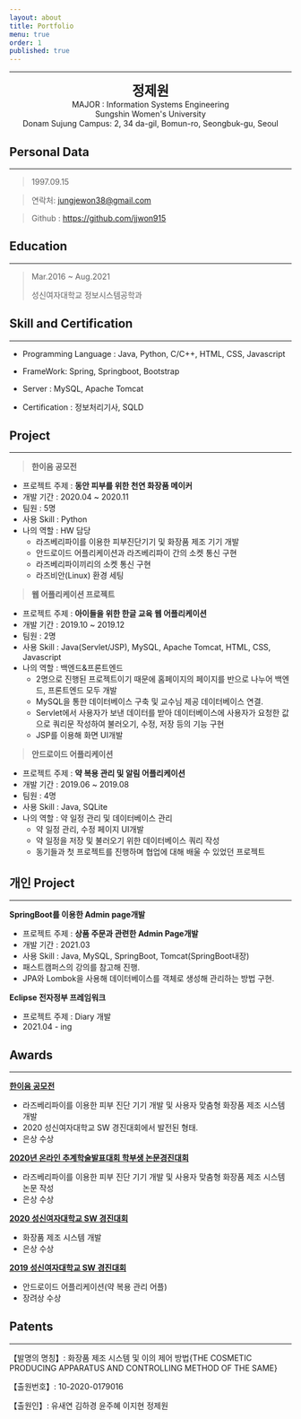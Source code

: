 ```yaml
---
layout: about
title: Portfolio
menu: true
order: 1
published: true
---
```


* * *
<center>
<span style=
"font-size:170%;
font-weight:bold">
정제원
</span>
</center>

<center>MAJOR : Information Systems Engineering</center>

<center>Sungshin Women's University</center>

<center>Donam Sujung Campus: 2, 34 da-gil, Bomun-ro, Seongbuk-gu, Seoul</center>

## Personal Data
---
> 1997.09.15 

> 연락처: jungjewon38@gmail.com

> Github : <a href="https://github.com/jjwon915">https://github.com/jjwon915</a>


## Education
---
> Mar.2016 ~ Aug.2021 
>
> 성신여자대학교 정보시스템공학과


## Skill and Certification
---
- Programming Language : Java, Python, C/C++, HTML, CSS, Javascript

- FrameWork: Spring, Springboot, Bootstrap

- Server : MySQL, Apache Tomcat

- Certification : 정보처리기사, SQLD


## Project
---

> **한이음 공모전**
- 프로젝트 주제 : **동안 피부를 위한 천연 화장품 메이커**
- 개발 기간 : 2020.04 ~ 2020.11
- 팀원 : 5명
- 사용 Skill : Python
- 나의 역할 : HW 담당
	- 라즈베리파이를 이용한 피부진단기기 및 화장품 제조 기기 개발
	- 안드로이드 어플리케이션과 라즈베리파이 간의 소켓 통신 구현
    - 라즈베리파이끼리의 소켓 통신 구현
    - 라즈비안(Linux) 환경 세팅


> **웹 어플리케이션 프로젝트**
- 프로젝트 주제 : **아이들을 위한 한글 교육 웹 어플리케이션**
- 개발 기간 : 2019.10 ~ 2019.12
- 팀원 : 2명
- 사용 Skill : Java(Servlet/JSP), MySQL, Apache Tomcat, HTML, CSS, Javascript
- 나의 역할 : 백엔드&프론트엔드 
	- 2명으로 진행된 프로젝트이기 때문에 홈페이지의 페이지를 반으로 나누어 백엔드, 프론트엔드 모두 개발
	- MySQL을 통한 데이터베이스 구축 및 교수님 제공 데이터베이스 연결.
    - Servlet에서 사용자가 보낸 데이터를 받아 데이터베이스에 사용자가 요청한 값으로 쿼리문 작성하여 불러오기, 수정, 저장 등의 기능 구현
    - JSP를 이용해 화면 UI개발


> **안드로이드 어플리케이션**
- 프로젝트 주제 : **약 복용 관리 및 알림 어플리케이션**
- 개발 기간 : 2019.06 ~ 2019.08
- 팀원 : 4명
- 사용 Skill : Java, SQLite
- 나의 역할 : 약 일정 관리 및 데이터베이스 관리
	- 약 일정 관리, 수정 페이지 UI개발
    - 약 일정을 저장 및 불러오기 위한 데이터베이스 쿼리 작성
    - 동기들과 첫 프로젝트를 진행하며 협업에 대해 배울 수 있었던 프로젝트
    

## 개인 Project
---
**SpringBoot를 이용한 Admin page개발**
- 프로젝트 주제 : **상품 주문과 관련한 Admin Page개발**
- 개발 기간 : 2021.03
- 사용 Skill : Java, MySQL, SpringBoot, Tomcat(SpringBoot내장)
- 패스트캠퍼스의 강의를 참고해 진행.
- JPA와 Lombok을 사용해 데이터베이스를 객체로 생성해 관리하는 방법 구현.


**Eclipse 전자정부 프레임워크**
- 프로젝트 주제 : Diary 개발
- 2021.04 - ing


## Awards
---
<a herf="https://www.youtube.com/watch?v=1H0McBZBfTU"><u><strong>한이음 공모전</strong></u></a>
- 라즈베리파이를 이용한 피부 진단 기기 개발 및 사용자 맞춤형 화장품 제조 시스템 개발
- 2020 성신여자대학교 SW 경진대회에서 발전된 형태.
- 은상 수상

<u><strong>2020년 온라인 추계학술발표대회 학부생 논문경진대회</strong></u>
- 라즈베리파이를 이용한 피부 진단 기기 개발 및 사용자 맞춤형 화장품 제조 시스템 논문 작성
- 은상 수상
  

<u><strong>2020 성신여자대학교 SW 경진대회</strong></u>
- 화장품 제조 시스템 개발
- 은상 수상


<u><strong>2019 성신여자대학교 SW 경진대회</strong></u>
- 안드로이드 어플리케이션(약 복용 관리 어플)
- 장려상 수상



## Patents
---
【발명의 명칭】: 화장품 제조 시스템 및 이의 제어 방법{THE COSMETIC PRODUCING APPARATUS AND CONTROLLING METHOD OF THE SAME}

【출원번호】: 10-2020-0179016

【출원인】: 유새연 김하경 윤주혜 이지현 정제원

